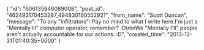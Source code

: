  {
   "id": "606135946089008",
   "post_id": "462493170453287_494830160552921",
   "from_name": "Scott Duncan",
   "message": "To any \"infiltrators\": Pay no mind to what I write here.I'm just a \"Mentally Ill\" computer operator, remember? :D\n\nWe \"Mentally I'll\" people aren't actually accountable for our actions. :D",
   "created_time": "2013-12-31T01:40:35+0000"
 }
